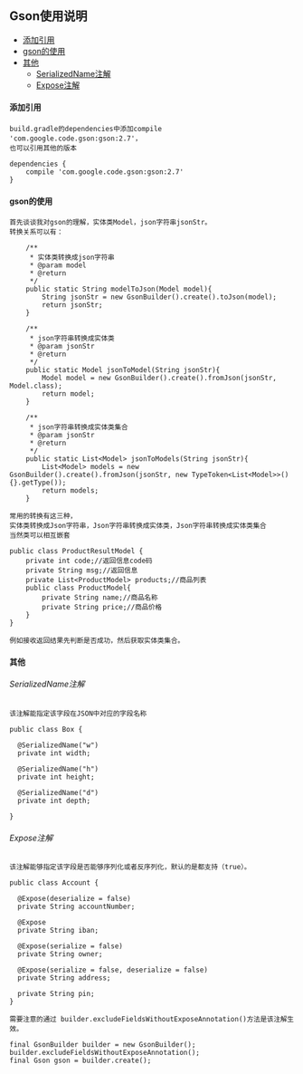 ## Gson使用说明

* [添加引用](#添加引用)
* [gson的使用](#gson的使用)
* [其他](#其他)
    * [SerializedName注解](#serializedname注解)
    * [Expose注解](#expose注解)

#### 添加引用
    build.gradle的dependencies中添加compile 'com.google.code.gson:gson:2.7'，
    也可以引用其他的版本

```
dependencies {
    compile 'com.google.code.gson:gson:2.7'
}
```

#### gson的使用
    首先谈谈我对gson的理解，实体类Model，json字符串jsonStr。
    转换关系可以有：
```
    /**
     * 实体类转换成json字符串
     * @param model
     * @return
     */
    public static String modelToJson(Model model){
        String jsonStr = new GsonBuilder().create().toJson(model);
        return jsonStr;
    }

    /**
     * json字符串转换成实体类
     * @param jsonStr
     * @return
     */
    public static Model jsonToModel(String jsonStr){
        Model model = new GsonBuilder().create().fromJson(jsonStr, Model.class);
        return model;
    }

    /**
     * json字符串转换成实体类集合
     * @param jsonStr
     * @return
     */
    public static List<Model> jsonToModels(String jsonStr){
        List<Model> models = new GsonBuilder().create().fromJson(jsonStr, new TypeToken<List<Model>>(){}.getType());
        return models;
    }
```

    常用的转换有这三种，
    实体类转换成Json字符串，Json字符串转换成实体类，Json字符串转换成实体类集合
    当然类可以相互嵌套
```
public class ProductResultModel {
    private int code;//返回信息code码
    private String msg;//返回信息
    private List<ProductModel> products;//商品列表
    public class ProductModel{
        private String name;//商品名称
        private String price;//商品价格
    }
}
```
    例如接收返回结果先判断是否成功，然后获取实体类集合。

#### 其他
    
###### SerializedName注解
    该注解能指定该字段在JSON中对应的字段名称
```
public class Box {

  @SerializedName("w")
  private int width;

  @SerializedName("h")
  private int height;

  @SerializedName("d")
  private int depth;

}
```

###### Expose注解
    该注解能够指定该字段是否能够序列化或者反序列化，默认的是都支持（true）。
```
public class Account {

  @Expose(deserialize = false)
  private String accountNumber;

  @Expose
  private String iban;

  @Expose(serialize = false)
  private String owner;

  @Expose(serialize = false, deserialize = false)
  private String address;

  private String pin;
}
```
    需要注意的通过 builder.excludeFieldsWithoutExposeAnnotation()方法是该注解生效。
```
final GsonBuilder builder = new GsonBuilder();
builder.excludeFieldsWithoutExposeAnnotation();
final Gson gson = builder.create();
```